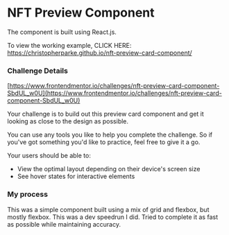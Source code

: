 # NFT Preview Component

The component is built using React.js.



To view the working example, CLICK HERE: <a href='https://christopherparke.github.io/nft-preview-card-component/' target='_blank'>https://christopherparke.github.io/nft-preview-card-component/</a>


### Challenge Details
[https://www.frontendmentor.io/challenges/nft-preview-card-component-SbdUL_w0U](https://www.frontendmentor.io/challenges/nft-preview-card-component-SbdUL_w0U)

Your challenge is to build out this preview card component and get it looking as close to the design as possible.

You can use any tools you like to help you complete the challenge. So if you've got something you'd like to practice, feel free to give it a go.

Your users should be able to:

- View the optimal layout depending on their device's screen size
- See hover states for interactive elements


### My process

This was a simple component built using a mix of grid and flexbox, but mostly flexbox.  This was a dev speedrun I did.  Tried to complete it as fast as possible while maintaining accuracy.
